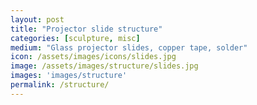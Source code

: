 ```yaml
---
layout: post
title: "Projector slide structure"
categories: [sculpture, misc]
medium: "Glass projector slides, copper tape, solder"
icon: /assets/images/icons/slides.jpg
image: /assets/images/structure/slides.jpg
images: 'images/structure'
permalink: /structure/
---
```


